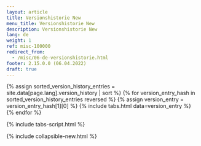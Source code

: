 ```yaml
---
layout: article
title: Versionshistorie New
menu_title: Versionshistorie New
description: Versionshistorie New
lang: de
weight: 1
ref: misc-100000
redirect_from:
  - /misc/06-de-versionshistorie.html
footer: 2.15.0.0 (06.04.2022)
draft: true
---
```

{% assign sorted_version_history_entries = site.data[page.lang].version_history | sort %}
{% for version_entry_hash in sorted_version_history_entries reversed %}
{% assign version_entry = version_entry_hash[1][0] %}
{% include tabs.html data=version_entry %}
{% endfor %}

{% include tabs-script.html %}

{% include collapsible-new.html %}
